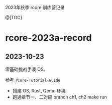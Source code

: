 2023年秋季 rcore 训练营记录

@[TOC]

# rcore-2023a-record

## 2023-10-23

零基础挑战手凑 OS。

参考 `rCore-Tutorial-Guide`

* 搭建 OS, Rust, Qemu 环境
* 跑通章节一、二对应 branch ch1, ch2 make run
